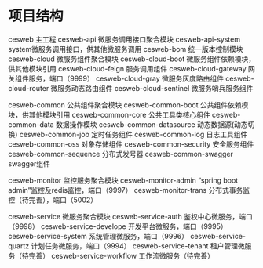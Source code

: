 # 项目结构
cesweb 主工程
cesweb-api 微服务调用接口聚合模块
cesweb-api-system system微服务调用接口，供其他微服务调用
cesweb-bom 统一版本控制模块
cesweb-cloud 微服务组件聚合模块
cesweb-cloud-boot 微服务组件依赖模块，供其他模块引用
cesweb-cloud-feign 服务调用组件
cesweb-cloud-gateway 网关组件服务，端口（9999）
cesweb-cloud-gray 微服务灰度路由组件
cesweb-cloud-router 微服务动态路由组件
cesweb-cloud-sentinel 微服务哨兵服务组件

cesweb-common 公共组件聚合模块
cesweb-common-boot 公共组件依赖模块，供其他模块引用
cesweb-common-core 公共工具类核心组件
cesweb-common-data 数据操作模块
cesweb-common-datasource 动态数据源(动态切换)
cesweb-common-job 定时任务组件
cesweb-common-log 日志工具组件
cesweb-common-oss 对象存储组件
cesweb-common-security 安全服务组件
cesweb-common-sequence 分布式发号器
cesweb-common-swagger swagger组件

cesweb-monitor 监控服务聚合模块
cesweb-monitor-admin “spring boot admin”监控及redis监控，端口（9997）
cesweb-monitor-trans 分布式事务监控（待完善），端口（5002）

cesweb-service 微服务聚合模块
cesweb-service-auth 鉴权中心微服务，端口（9998）
cesweb-service-develope 开发平台微服务，端口（9995）
cesweb-service-system 系统管理微服务，端口（9996）
cesweb-service-quartz 计划任务微服务，端口（9994）
cesweb-service-tenant 租户管理微服务（待完善）
cesweb-service-workflow 工作流微服务（待完善）
